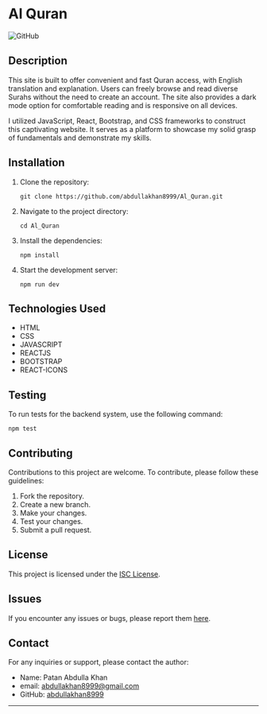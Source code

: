 ﻿# Al Quran

![GitHub](https://img.shields.io/github/license/abdullakhan8999/Al_Quran.git)

## Description

This site is built to offer convenient and fast Quran access, with English translation and explanation. Users can freely browse and read diverse Surahs without the need to create an account. The site also provides a dark mode option for comfortable reading and is responsive on all devices.

I utilized JavaScript, React, Bootstrap, and CSS frameworks to construct this captivating website. It serves as a platform to showcase my solid grasp of fundamentals and demonstrate my skills.

## Installation

1. Clone the repository:
   ```
   git clone https://github.com/abdullakhan8999/Al_Quran.git
   ```
2. Navigate to the project directory:
   ```
   cd Al_Quran
   ```
3. Install the dependencies:
   ```
   npm install
   ```
4. Start the development server:
   ```
   npm run dev
   ```

## Technologies Used

- HTML
- CSS
- JAVASCRIPT
- REACTJS
- BOOTSTRAP
- REACT-ICONS

## Testing

To run tests for the backend system, use the following command:

```
npm test
```

## Contributing

Contributions to this project are welcome. To contribute, please follow these guidelines:

1. Fork the repository.
2. Create a new branch.
3. Make your changes.
4. Test your changes.
5. Submit a pull request.

## License

This project is licensed under the [ISC License](LICENSE).

## Issues

If you encounter any issues or bugs, please report them [here](https://github.com/abdullakhan8999/Al_Quran.git/issues).

## Contact

For any inquiries or support, please contact the author:

- Name: Patan Abdulla Khan
- email: abdullakhan8999@gmail.com
- GitHub: [abdullakhan8999](https://github.com/abdullakhan8999)

---
